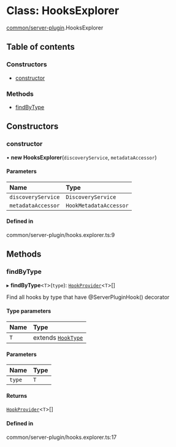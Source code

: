 # Class: HooksExplorer

[common/server-plugin](../modules/common_server_plugin.md).HooksExplorer

## Table of contents

### Constructors

- [constructor](common_server_plugin.HooksExplorer.md#constructor)

### Methods

- [findByType](common_server_plugin.HooksExplorer.md#findbytype)

## Constructors

### <a id="constructor" name="constructor"></a> constructor

• **new HooksExplorer**(`discoveryService`, `metadataAccessor`)

#### Parameters

| Name | Type |
| :------ | :------ |
| `discoveryService` | `DiscoveryService` |
| `metadataAccessor` | `HookMetadataAccessor` |

#### Defined in

common/server-plugin/hooks.explorer.ts:9

## Methods

### <a id="findbytype" name="findbytype"></a> findByType

▸ **findByType**<`T`\>(`type`): [`HookProvider`](../modules/common_server_plugin.md#hookprovider)<`T`\>[]

Find all hooks by type that have @ServerPluginHook() decorator

#### Type parameters

| Name | Type |
| :------ | :------ |
| `T` | extends [`HookType`](../enums/common_server_plugin.HookType.md) |

#### Parameters

| Name | Type |
| :------ | :------ |
| `type` | `T` |

#### Returns

[`HookProvider`](../modules/common_server_plugin.md#hookprovider)<`T`\>[]

#### Defined in

common/server-plugin/hooks.explorer.ts:17
